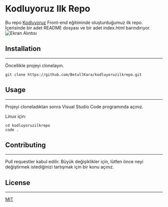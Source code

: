 # Kodluyoruz Ilk Repo
Bu repo [Kodluyoruz](https://kodluyoruz.org/tr/kodluyoruz/) Front-end eğitiminde oluşturduğumuz ilk repo. İçerisinde bir adet README dosyası ve bir adet index.html barındırıyor.
![Ekran Alıntısı](https://user-images.githubusercontent.com/103336926/207614909-9dc35c8b-d650-4700-9c89-db1a5a527736.PNG)

## Installation
***
Öncellikle projeyi clonelayın.

```
git clone https://github.com/BetullKara/kodluyoruzilkrepo.git
 ```

## Usage
***
Projeyi cloneladıktan sonra Visual Studio Code programında açınız.

Linux için:

```
cd kodluyoruzilkrepo
code .
```

## Contributing
***
Pull requestler kabul edilir. Büyük değişiklikler için, lütfen önce neyi değiştirmek istediğinizi tartışmak için bir konu açınız.

## License
***
[MIT](https://choosealicense.com/licenses/mit/)





